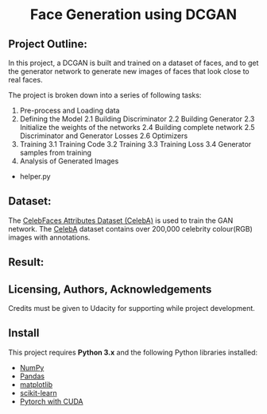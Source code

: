 <h1 align="center">Face Generation using DCGAN</h1>

## Project Outline:
In this project, a DCGAN is built and trained on a dataset of faces, and to get the generator network to generate new images of faces that look close to real faces.


The project is broken down into a series of following tasks:  
1. Pre-process and Loading data
2. Defining the Model
  2.1 Building Discriminator
  2.2 Building Generator
  2.3 Initialize the weights of the networks
  2.4 Building complete network
  2.5 Discriminator and Generator Losses
  2.6 Optimizers
3. Training
  3.1 Training Code
  3.2 Training
  3.3 Training Loss
  3.4 Generator samples from training
4. Analysis of Generated Images
  
* helper.py

## Dataset:

The [CelebFaces Attributes Dataset (CelebA)](http://mmlab.ie.cuhk.edu.hk/projects/CelebA.html) is used to train the GAN network. The [CelebA](http://mmlab.ie.cuhk.edu.hk/projects/CelebA.html) dataset contains over 200,000 celebrity colour(RGB) images with annotations.

## Result:

 
 ## Licensing, Authors, Acknowledgements
Credits must be given to Udacity for supporting while project development.

## Install

This project requires **Python 3.x** and the following Python libraries installed:

- [NumPy](http://www.numpy.org/)
- [Pandas](http://pandas.pydata.org)
- [matplotlib](http://matplotlib.org/)
- [scikit-learn](http://scikit-learn.org/stable/)
- [Pytorch with CUDA](https://pytorch.org/)

